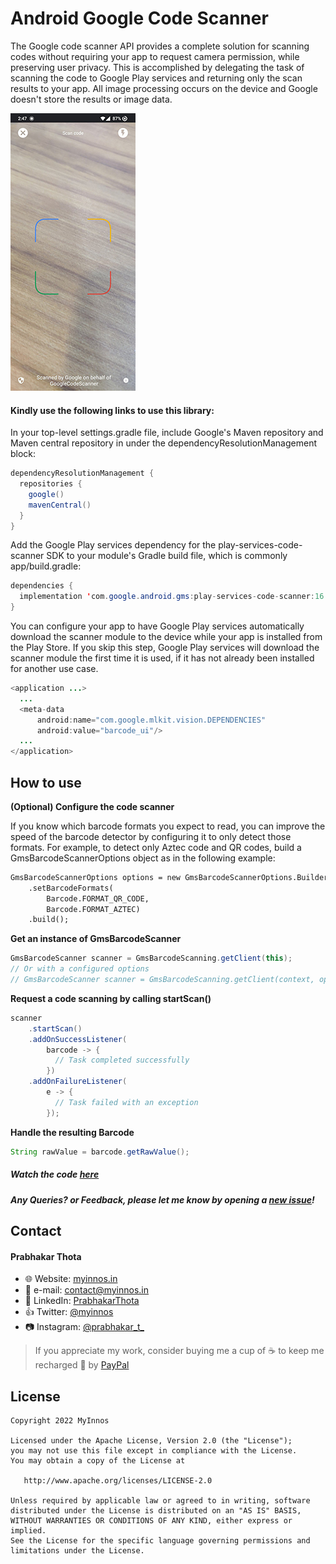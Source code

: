 # Android Google Code Scanner
The Google code scanner API provides a complete solution for scanning codes without requiring your app to request camera permission, while preserving user privacy. This is accomplished by delegating the task of scanning the code to Google Play services and returning only the scan results to your app. All image processing occurs on the device and Google doesn't store the results or image data.

 ![Android-Google Code Scanner - Example](https://raw.githubusercontent.com/myinnos/Android-Google-Code-Scanner/main/photo1652692783_1.jpeg)
  
#### Kindly use the following links to use this library:

In your top-level settings.gradle file, include Google's Maven repository and Maven central repository in under the dependencyResolutionManagement block:

```java
dependencyResolutionManagement {
  repositories {
    google()
    mavenCentral()
  }
}
```
Add the Google Play services dependency for the play-services-code-scanner SDK to your module's Gradle build file, which is commonly app/build.gradle:
```java
dependencies {
  implementation 'com.google.android.gms:play-services-code-scanner:16.0.0-beta1'
}
``` 
You can configure your app to have Google Play services automatically download the scanner module to the device while your app is installed from the Play Store. If you skip this step, Google Play services will download the scanner module the first time it is used, if it has not already been installed for another use case.
```java
<application ...>
  ...
  <meta-data
      android:name="com.google.mlkit.vision.DEPENDENCIES"
      android:value="barcode_ui"/>
  ...
</application>
``` 

How to use
-----
**(Optional) Configure the code scanner**

If you know which barcode formats you expect to read, you can improve the speed of the barcode detector by configuring it to only detect those formats. For example, to detect only Aztec code and QR codes, build a GmsBarcodeScannerOptions object as in the following example:

```xml
GmsBarcodeScannerOptions options = new GmsBarcodeScannerOptions.Builder()
    .setBarcodeFormats(
        Barcode.FORMAT_QR_CODE,
        Barcode.FORMAT_AZTEC)
    .build();
```
**Get an instance of GmsBarcodeScanner**
```java
GmsBarcodeScanner scanner = GmsBarcodeScanning.getClient(this);
// Or with a configured options
// GmsBarcodeScanner scanner = GmsBarcodeScanning.getClient(context, options);
```
**Request a code scanning by calling startScan()**
```java
scanner
    .startScan()
    .addOnSuccessListener(
        barcode -> {
          // Task completed successfully
        })
    .addOnFailureListener(
        e -> {
          // Task failed with an exception
        });
```
**Handle the resulting Barcode**
```java
String rawValue = barcode.getRawValue();
```
##### Watch the code [here](https://github.com/myinnos/Android-Google-Code-Scanner/blob/main/app/src/main/java/in/myinnos/googlecodescanner/MainActivity.java)

##### Any Queries? or Feedback, please let me know by opening a [new issue](https://github.com/myinnos/Android-Google-Code-Scanner/issues/new)!

## Contact
#### Prabhakar Thota
* :globe_with_meridians: Website: [myinnos.in](http://www.myinnos.in "Prabhakar Thota")
* :email: e-mail: contact@myinnos.in
* :mag_right: LinkedIn: [PrabhakarThota](https://www.linkedin.com/in/prabhakarthota "Prabhakar Thota on LinkedIn")
* :thumbsup: Twitter: [@myinnos](https://twitter.com/myinnos "Prabhakar Thota on twitter")    
* :camera: Instagram: [@prabhakar_t_](https://www.instagram.com/prabhakar_t_/ "Prabhakar Thota on Instagram")   

> If you appreciate my work, consider buying me a cup of :coffee: to keep me recharged :metal: by [PayPal](https://www.paypal.me/fansfolio)

License
-------

    Copyright 2022 MyInnos

    Licensed under the Apache License, Version 2.0 (the "License");
    you may not use this file except in compliance with the License.
    You may obtain a copy of the License at

       http://www.apache.org/licenses/LICENSE-2.0

    Unless required by applicable law or agreed to in writing, software
    distributed under the License is distributed on an "AS IS" BASIS,
    WITHOUT WARRANTIES OR CONDITIONS OF ANY KIND, either express or implied.
    See the License for the specific language governing permissions and
    limitations under the License.
